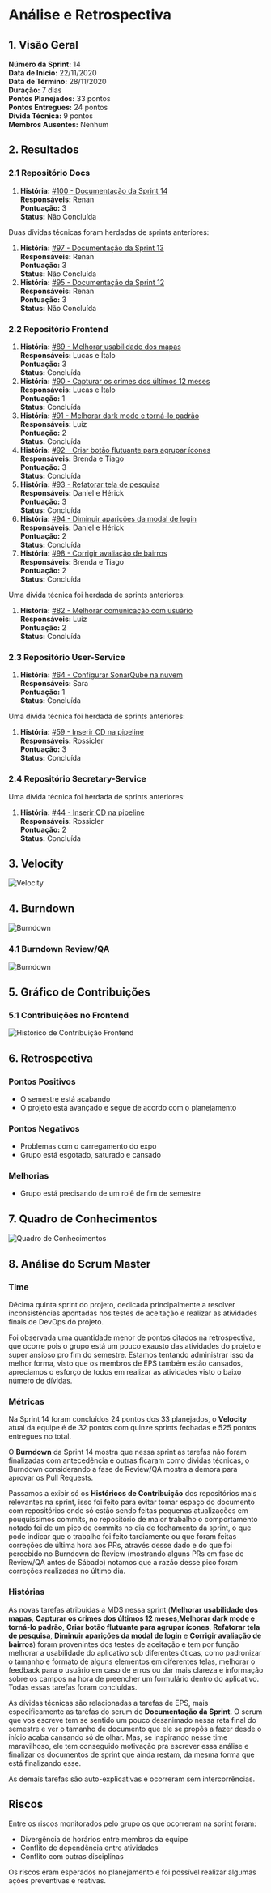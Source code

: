 # Análise e Retrospectiva

## 1. Visão Geral
**Número da Sprint:** 14                   
**Data de Início:** 22/11/2020     
**Data de Término:** 28/11/2020   
**Duração:** 7 dias  
**Pontos Planejados:** 33 pontos  
**Pontos Entregues:** 24 pontos  
**Dívida Técnica:** 9 pontos  
**Membros Ausentes:** Nenhum        

## 2. Resultados
### 2.1 Repositório Docs      
1. **História:** [#100 - Documentação da Sprint 14](https://github.com/fga-eps-mds/2020.1-stay-safe-docs/issues/100)    
**Responsáveis:** Renan     
**Pontuação:** 3    
**Status:** Não Concluída  

Duas dívidas técnicas foram herdadas de sprints anteriores:  
1. **História:** [#97 - Documentação da Sprint 13](https://github.com/fga-eps-mds/2020.1-stay-safe-docs/issues/97)    
**Responsáveis:** Renan     
**Pontuação:** 3    
**Status:** Não Concluída  
2. **História:** [#95 - Documentação da Sprint 12](https://github.com/fga-eps-mds/2020.1-stay-safe-docs/issues/95)    
**Responsáveis:** Renan     
**Pontuação:** 3    
**Status:** Não Concluída  

### 2.2 Repositório Frontend
1. **História:** [#89 - Melhorar usabilidade dos mapas](https://github.com/fga-eps-mds/2020.1-stay-safe-front-end/issues/89)    
**Responsáveis:** Lucas e Ítalo        
**Pontuação:** 3       
**Status:** Concluída  
2. **História:** [#90 - Capturar os crimes dos últimos 12 meses](https://github.com/fga-eps-mds/2020.1-stay-safe-front-end/issues/90)    
**Responsáveis:** Lucas e Ítalo       
**Pontuação:** 1      
**Status:** Concluída        
3. **História:** [#91 - Melhorar dark mode e torná-lo padrão](https://github.com/fga-eps-mds/2020.1-stay-safe-front-end/issues/91)    
**Responsáveis:** Luiz       
**Pontuação:** 2      
**Status:** Concluída    
4. **História:** [#92 - Criar botão flutuante para agrupar ícones](https://github.com/fga-eps-mds/2020.1-stay-safe-front-end/issues/92)    
**Responsáveis:** Brenda e Tiago      
**Pontuação:** 3    
**Status:** Concluída  
5. **História:** [#93 - Refatorar tela de pesquisa](https://github.com/fga-eps-mds/2020.1-stay-safe-front-end/issues/93)    
**Responsáveis:** Daniel e Hérick     
**Pontuação:** 3    
**Status:** Concluída  
6. **História:** [#94 - Diminuir aparições da modal de login](https://github.com/fga-eps-mds/2020.1-stay-safe-front-end/issues/94)    
**Responsáveis:** Daniel e Hérick     
**Pontuação:** 2    
**Status:** Concluída  
7. **História:** [#98 - Corrigir avaliação de bairros](https://github.com/fga-eps-mds/2020.1-stay-safe-front-end/issues/98)    
**Responsáveis:** Brenda e Tiago       
**Pontuação:** 2    
**Status:** Concluída  

Uma dívida técnica foi herdada de sprints anteriores:
1. **História:** [#82 - Melhorar comunicação com usuário](https://github.com/fga-eps-mds/2020.1-stay-safe-front-end/issues/82)    
**Responsáveis:** Luiz      
**Pontuação:** 2   
**Status:** Concluída  
   
### 2.3 Repositório User-Service
1. **História:** [#64 - Configurar SonarQube na nuvem](https://github.com/fga-eps-mds/2020.1-stay-safe-user-service/issues/64)    
**Responsáveis:** Sara        
**Pontuação:** 1   
**Status:** Concluída  

Uma dívida técnica foi herdada de sprints anteriores:

1. **História:** [#59 - Inserir CD na pipeline](https://github.com/fga-eps-mds/2020.1-stay-safe-user-service/issues/59)    
**Responsáveis:** Rossicler        
**Pontuação:** 3    
**Status:** Concluída  

### 2.4 Repositório Secretary-Service     
Uma dívida técnica foi herdada de sprints anteriores:

1. **História:** [#44 - Inserir CD na pipeline](https://github.com/fga-eps-mds/2020.1-stay-safe-secretary-service/issues/44)    
**Responsáveis:** Rossicler    
**Pontuação:** 2     
**Status:** Concluída  

## 3. Velocity
![Velocity](../../images/sprints/sprint-14/Velocity.png "Velocity")

## 4. Burndown
![Burndown](../../images/sprints/sprint-14/Burndown.png "Burndown")

### 4.1 Burndown Review/QA
![Burndown](../../images/sprints/sprint-14/Burndown-Review.png "Burndown")


## 5. Gráfico de Contribuições

### 5.1 Contribuições no Frontend
![Histórico de Contribuição Frontend](../../images/sprints/sprint-14/ContributionGraph-Frontend.png "Histórico de Contribuição Frontend")

## 6. Retrospectiva

### Pontos Positivos
* O semestre está acabando
* O projeto está avançado e segue de acordo com o planejamento

### Pontos Negativos
* Problemas com o carregamento do expo
* Grupo está esgotado, saturado e cansado

### Melhorias
* Grupo está precisando de um rolê de fim de semestre

## 7. Quadro de Conhecimentos
![Quadro de Conhecimentos](../../images/sprints/sprint-13/KnowledgeBoard.png "Quadro de Conhecimentos")

## 8. Análise do Scrum Master
### Time
Décima quinta sprint do projeto, dedicada principalmente a resolver inconsistências apontadas nos testes de aceitação e realizar as atividades finais de DevOps do projeto. 

Foi observada uma quantidade menor de pontos citados na retrospectiva, que ocorre pois o grupo está um pouco exausto das atividades do projeto e super ansioso pro fim do semestre. Estamos tentando administrar isso da melhor forma, visto que os membros de EPS também estão cansados, apreciamos o esforço de todos em realizar as atividades visto o baixo número de dívidas.

### Métricas
Na Sprint 14 foram concluídos 24 pontos dos 33 planejados, o **Velocity** atual da equipe é de 32 pontos com quinze sprints fechadas e 525 pontos entregues no total. 

O **Burndown** da Sprint 14 mostra que nessa sprint as tarefas não foram finalizadas com antecedência e outras ficaram como dívidas técnicas, o Burndown considerando a fase de Review/QA mostra a demora para aprovar os Pull Requests.

Passamos a exibir só os **Históricos de Contribuição** dos repositórios mais relevantes na sprint, isso foi feito para evitar tomar espaço do documento com repositórios onde só estão sendo feitas pequenas atualizações em pouquissímos commits, no repositório de maior trabalho o comportamento notado foi de um pico de commits no dia de fechamento da sprint, o que pode indicar que o trabalho foi feito tardiamente ou que foram feitas correções de última hora aos PRs, através desse dado e do que foi percebido no Burndown de Review (mostrando alguns PRs em fase de Review/QA antes de Sábado) notamos que a razão desse pico foram correções realizadas no último dia.

### Histórias
As novas tarefas atribuídas a MDS nessa sprint (**Melhorar usabilidade dos mapas**, **Capturar os crimes dos últimos 12 meses**,**Melhorar dark mode e torná-lo padrão**, **Criar botão flutuante para agrupar ícones**, **Refatorar tela de pesquisa**, **Diminuir aparições da modal de login** e **Corrigir avaliação de bairros**) foram provenintes dos testes de aceitação e tem por função melhorar a usabilidade do aplicativo sob diferentes óticas, como padronizar o tamanho e formato de alguns elementos em diferentes telas, melhorar o feedback para o usuário em caso de erros ou dar mais clareza e informação sobre os campos na hora de preencher um formulário dentro do aplicativo. Todas essas tarefas foram concluídas.

As dívidas técnicas são relacionadas a tarefas de EPS, mais especificamente as tarefas do scrum de **Documentação da Sprint**. O scrum que vos escreve tem se sentido um pouco desanimado nessa reta final do semestre e ver o tamanho de documento que ele se propôs a fazer desde o início acaba cansando só de olhar. Mas, se inspirando nesse time maravilhoso, ele tem conseguido motivação pra escrever essa análise e finalizar os documentos de sprint que ainda restam, da mesma forma que está finalizando esse.

As demais tarefas são auto-explicativas e ocorreram sem intercorrências.

## Riscos
Entre os riscos monitorados pelo grupo os que ocorreram na sprint foram:

* Divergência de horários entre membros da equipe
* Conflito de dependência entre atividades 
* Conflito com outras disciplinas

Os riscos eram esperados no planejamento e foi possível realizar algumas ações preventivas e reativas.